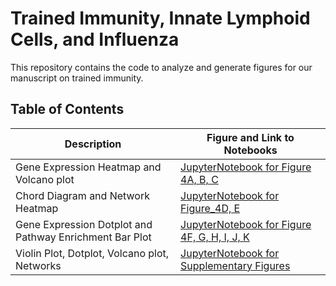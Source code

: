 # Trained Immunity, Innate Lymphoid Cells, and Influenza

This repository contains the code to analyze and generate figures for our manuscript on trained immunity. 

## Table of Contents

| Description               | Figure and Link to Notebooks                                                                                             |
|---------------------|---------------------------------------------------------------------------------------------------------|
| Gene Expression Heatmap and Volcano plot | [JupyterNotebook for Figure 4A, B, C](https://github.com/yyw-informatics/ILC_trained_immunity/blob/main/Figure__ABC_Shared_Pathway_Heatmap.ipynb) |
| Chord Diagram and Network Heatmap | [JupyterNotebook for Figure_4D, E](https://github.com/yyw-informatics/ILC_trained_immunity/blob/main/Figure__DE_Chord_Diagram_Heatmap.ipynb) |
| Gene Expression Dotplot and Pathway Enrichment Bar Plot | [JupyterNotebook for Figure 4F, G, H, I, J, K](https://github.com/yyw-informatics/ILC_trained_immunity/blob/main/Figure__FGHIJK_Dotplot_Barplot.ipynb) |
| Violin Plot, Dotplot, Volcano plot, Networks | [JupyterNotebook for Supplementary Figures](https://github.com/yyw-informatics/ILC_trained_immunity/blob/main/Figure__Supplementary.ipynb) |
